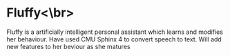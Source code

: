 # Fluffy<\br>
Fluffy is a artificially intelligent personal assistant which learns and modifies her behaviour. Have used CMU Sphinx 4 to convert 
speech to text. Will add new features to her beviour as she matures
